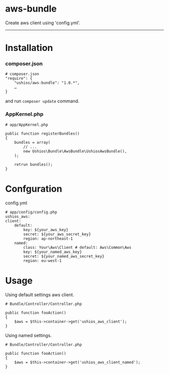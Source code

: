 aws-bundle
==========

Create aws client using 'config.yml'.

---

# Installation

### composer.json

    # composer.json
    "require": {
        "ushios/aws-bundle": "1.0.*",
        …
    }

and run `composer update` command.

### AppKernel.php

    # app/AppKernel.php
    
    public function registerBundles()
    {
        bundles = array(
            // ...
            new Ushios\Bundle\AwsBundle\UshiosAwsBundle(),
        );
        
        retrun bundles();
    }


# Confguration

config.yml

    # app/config/config.php
    ushios_aws:
    client:
        default:
            key: ${your_aws_key}
            secret: ${your_aws_secret_key}
            region: ap-northeast-1
        named:
            class: Your\Aws\Client # default: Aws\Common\Aws
            key: ${your_named_aws_key}
            secret: ${your_named_aws_secret_key}
            region: eu-west-1

# Usage

Using default settings aws client.

    # Bundle/Controller/Controller.php

	public function fooAction()
    {
        $aws = $this->container->get('ushios_aws_client');
    }

Using named settings. 

    # Bundle/Controller/Controller.php

	public function fooAction()
    {
        $aws = $this->container->get('ushios_aws_client_named');
    }